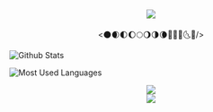 <h1 align="center">
  <a href="[https://sunguoqi.com/](https://www.cnblogs.com/Yongeor/)">
    <img src="https://readme-typing-svg.herokuapp.com/?lines=console.log(%22Hello%2C%20World!%22);平杨猪祝您今天愉快!&center=true&size=27">
  </a>
</h1>
<div align="center"><🌑🌒🌓🌔🌕🌖🌗🌘🌙🌚🌛🌜🌝/></div>

![Github Stats](https://github-readme-stats.vercel.app/api?username=Yongeor&show_icons=true&theme=dark&count_private=true)

![Most Used Languages](https://github-readme-stats.vercel.app/api/top-langs/?username=Yongeor&theme=dark&layout=compact)


<div align="center"> <img src="https://github-readme-streak-stats.herokuapp.com/?user=sun0225SUN" /> </div>

<div align="center"> <img src="https://blog.csdn.net/weixin_48388330?spm=1000.2115.3001.5343"> </div>
